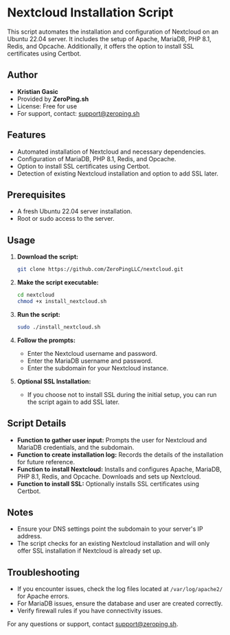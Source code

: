 # Nextcloud Installation Script

This script automates the installation and configuration of Nextcloud on an Ubuntu 22.04 server. It includes the setup of Apache, MariaDB, PHP 8.1, Redis, and Opcache. Additionally, it offers the option to install SSL certificates using Certbot.

## Author

- **Kristian Gasic**
- Provided by **ZeroPing.sh**
- License: Free for use
- For support, contact: [support@zeroping.sh](mailto:support@zeroping.sh)

## Features

- Automated installation of Nextcloud and necessary dependencies.
- Configuration of MariaDB, PHP 8.1, Redis, and Opcache.
- Option to install SSL certificates using Certbot.
- Detection of existing Nextcloud installation and option to add SSL later.

## Prerequisites

- A fresh Ubuntu 22.04 server installation.
- Root or sudo access to the server.

## Usage

1. **Download the script:**
   ```bash
   git clone https://github.com/ZeroPingLLC/nextcloud.git
   ```

2. **Make the script executable:**
   ```bash
   cd nextcloud
   chmod +x install_nextcloud.sh
   ```

3. **Run the script:**
   ```bash
   sudo ./install_nextcloud.sh
   ```

4. **Follow the prompts:**
   - Enter the Nextcloud username and password.
   - Enter the MariaDB username and password.
   - Enter the subdomain for your Nextcloud instance.

5. **Optional SSL Installation:**
   - If you choose not to install SSL during the initial setup, you can run the script again to add SSL later.

## Script Details

- **Function to gather user input:** Prompts the user for Nextcloud and MariaDB credentials, and the subdomain.
- **Function to create installation log:** Records the details of the installation for future reference.
- **Function to install Nextcloud:** Installs and configures Apache, MariaDB, PHP 8.1, Redis, and Opcache. Downloads and sets up Nextcloud.
- **Function to install SSL:** Optionally installs SSL certificates using Certbot.

## Notes

- Ensure your DNS settings point the subdomain to your server's IP address.
- The script checks for an existing Nextcloud installation and will only offer SSL installation if Nextcloud is already set up.

## Troubleshooting

- If you encounter issues, check the log files located at `/var/log/apache2/` for Apache errors.
- For MariaDB issues, ensure the database and user are created correctly.
- Verify firewall rules if you have connectivity issues.

For any questions or support, contact [support@zeroping.sh](mailto:support@zeroping.sh).
